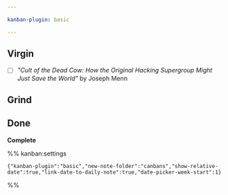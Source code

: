 ```yaml
---

kanban-plugin: basic

---
```


## Virgin

- [ ] _"Cult of the Dead Cow: How the Original Hacking Supergroup Might Just Save the World"_ by Joseph Menn


## Grind



## Done

**Complete**




%% kanban:settings
```
{"kanban-plugin":"basic","new-note-folder":"canbans","show-relative-date":true,"link-date-to-daily-note":true,"date-picker-week-start":1}
```
%%